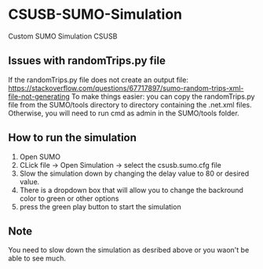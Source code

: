 # CSUSB-SUMO-Simulation
Custom SUMO Simulation CSUSB

## Issues with randomTrips.py file
If the randomTrips.py file does not create an output file: https://stackoverflow.com/questions/67717897/sumo-random-trips-xml-file-not-generating
To make things easier: you can copy the randomTrips.py file from the SUMO/tools directory to directory containing the .net.xml files. Otherwise, you will need to run cmd as admin in the SUMO/tools folder.

## How to run the simulation
1. Open SUMO
2. CLick file -> Open Simulation -> select the csusb.sumo.cfg file
3. Slow the simulation down by changing the delay value to 80 or desired value.
4. There is a dropdown box that will allow you to change the backround color to green or other options
5. press the green play button to start the simulation

## Note
You need to slow down the simulation as desribed above or you waon't be able to see much.

